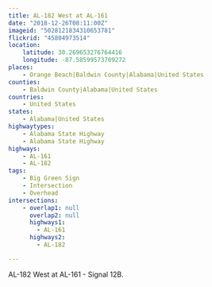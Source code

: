 ```yaml
---
title: AL-182 West at AL-161
date: "2018-12-26T08:11:00Z"
imageid: "5028121834310653781"
flickrid: "45804973514"
location:
    latitude: 30.269653276764416
    longitude: -87.58599573709272
places:
    - Orange Beach|Baldwin County|Alabama|United States
counties:
    - Baldwin County|Alabama|United States
countries:
    - United States
states:
    - Alabama|United States
highwaytypes:
    - Alabama State Highway
    - Alabama State Highway
highways:
    - AL-161
    - AL-182
tags:
    - Big Green Sign
    - Intersection
    - Overhead
intersections:
    - overlap1: null
      overlap2: null
      highways1:
        - AL-161
      highways2:
        - AL-182

---
```

AL-182 West at AL-161 - Signal 12B.